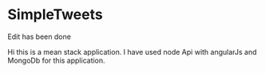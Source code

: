 # SimpleTweets
Edit has been done

Hi this is a mean stack application. I have used node Api with angularJs and MongoDb for this application.
